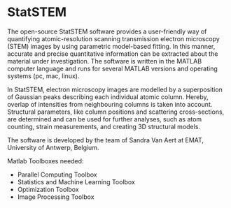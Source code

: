 # StatSTEM

The open-source StatSTEM software provides a user-friendly way of quantifying atomic-resolution scanning transmission electron microscopy (STEM) images by using parametric model-based fitting. In this manner, accurate and precise quantitative information can be extracted about the material under investigation. The software is written in the MATLAB computer language and runs for several MATLAB versions and operating systems (pc, mac, linux).

In StatSTEM, electron microscopy images are modelled by a superposition of Gaussian peaks describing each individual atomic column. Hereby, overlap of intensities from neighbouring columns is taken into account. Structural parameters, like column positions and scattering cross-sections, are determined and can be used for further analyses, such as atom counting, strain measurements, and creating 3D structural models.

The software is developed by the team of Sandra Van Aert at EMAT, University of Antwerp, Belgium.

Matlab Toolboxes needed:
- Parallel Computing Toolbox
- Statistics and Machine Learning Toolbox
- Optimization Toolbox
- Image Processing Toolbox
